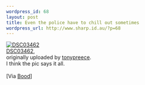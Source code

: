 ```yaml
--- 
wordpress_id: 68
layout: post
title: Even the police have to chill out sometimes
wordpress_url: http://www.sharp.id.au/?p=68
---
```

<div class="flickr-frame">
	<a href="http://www.flickr.com/photos/tpreece01/25560092/" title="photo sharing"><img src="http://photos23.flickr.com/25560092_0467f787be_t.jpg" class="flickr-photo" alt="DSC03462" /></a><br />
	<span class="flickr-caption">
		<a href="http://www.flickr.com/photos/tpreece01/25560092/">DSC03462</a>,<br /> originally uploaded by <a href="http://www.flickr.com/people/tpreece01/">tonypreece</a>.
	</span>
</div>
I think the pic says it all. <br />
<br />
[Via <a href="www.nuclear-donkey.org/">Bood</a>]
<br clear="all" />

